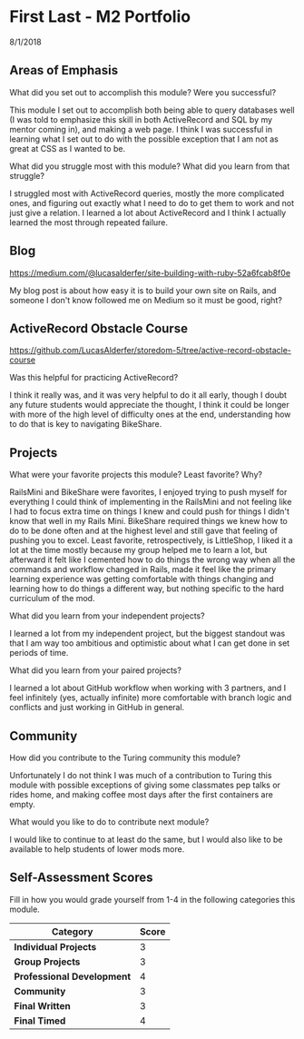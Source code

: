 # First Last - M2 Portfolio

8/1/2018


## Areas of Emphasis

What did you set out to accomplish this module? Were you successful?

  This module I set out to accomplish both being able to query databases well (I was told to emphasize this skill in both ActiveRecord and SQL by my mentor coming in), and making a web page.  I think I was successful in learning what I set out to do with the possible exception that I am not as great at CSS as I wanted to be.

What did you struggle most with this module? What did you learn from that struggle?

  I struggled most with ActiveRecord queries, mostly the more complicated ones, and figuring out exactly what I need to do to get them to work and not just give a relation.  I learned a lot about ActiveRecord and I think I actually learned the most through repeated failure.

## Blog

https://medium.com/@lucasalderfer/site-building-with-ruby-52a6fcab8f0e

My blog post is about how easy it is to build your own site on Rails, and someone I don't know followed me on Medium so it must be good, right?

## ActiveRecord Obstacle Course

https://github.com/LucasAlderfer/storedom-5/tree/active-record-obstacle-course

Was this helpful for practicing ActiveRecord?

I think it really was, and it was very helpful to do it all early, though I doubt any future students would appreciate the thought, I think it could be longer with more of the high level of difficulty ones at the end, understanding how to do that is key to navigating BikeShare.

## Projects

What were your favorite projects this module? Least favorite? Why?

  RailsMini and BikeShare were favorites, I enjoyed trying to push myself for everything I could think of implementing in the RailsMini and not feeling like I had to focus extra time on things I knew and could push for things I didn't know that well in my Rails Mini.  BikeShare required things we knew how to do to be done often and at the highest level and still gave that feeling of pushing you to excel.  Least favorite, retrospectively, is LittleShop, I liked it a lot at the time mostly because my group helped me to learn a lot, but afterward it felt like I cemented how to do things the wrong way when all the commands and workflow changed in Rails, made it feel like the primary learning experience was getting comfortable with things changing and learning how to do things a different way, but nothing specific to the hard curriculum of the mod.

What did you learn from your independent projects?

  I learned a lot from my independent project, but the biggest standout was that I am way too ambitious and optimistic about what I can get done in set periods of time.

What did you learn from your paired projects?

  I learned a lot about GitHub workflow when working with 3 partners, and I feel infinitely (yes, actually infinite) more comfortable with branch logic and conflicts and just working in GitHub in general.

## Community

How did you contribute to the Turing community this module?

  Unfortunately I do not think I was much of a contribution to Turing this module with possible exceptions of giving some classmates pep talks or rides home, and making coffee most days after the first containers are empty.

What would you like to do to contribute next module?

  I would like to continue to at least do the same, but I would also like to be available to help students of lower mods more.

## Self-Assessment Scores

Fill in how you would grade yourself from 1-4 in the following categories this module.

| Category                     | Score |
| -----------------------------| ----- |
| **Individual Projects**      |   3   |
| **Group Projects**           |   3   |
| **Professional Development** |   4   |
| **Community**                |   3   |
| **Final Written**            |   3   |
| **Final Timed**              |   4   |
